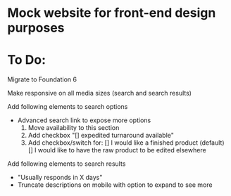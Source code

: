 # Mock website for front-end design purposes

# To Do:

Migrate to Foundation 6

Make responsive on all media sizes (search and search results)

Add following elements to search options

  - Advanced search link to expose more options
    1. Move availability to this section
    2. Add checkbox "[] expedited turnaround available"
    3. Add checkbox/switch for:
      [] I would like a finished product (default)
      [] I would like to have the raw product to be edited elsewhere

Add following elements to search results

  - "Usually responds in X days"
  - Truncate descriptions on mobile with option to expand to see more